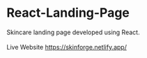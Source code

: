 
# React-Landing-Page
Skincare landing page developed using React.<br><br>
Live Website https://skinforge.netlify.app/

